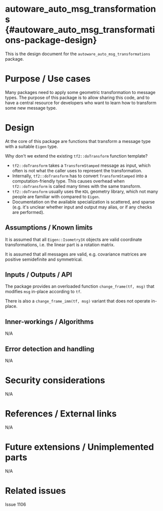 autoware_auto_msg_transformations {#autoware_auto_msg_transformations-package-design}
===========

This is the design document for the `autoware_auto_msg_transformations` package.


# Purpose / Use cases
Many packages need to apply some geometric transformation to message types. The purpose of this package is to allow sharing this code, and to have a central resource for developers who want to learn how to transform some new message type.

# Design
At the core of this package are functions that transform a message type with a suitable `Eigen` type.

Why don't we extend the existing `tf2::doTransform` function template?

* `tf2::doTransform` takes a `TransformStamped` message as input, which often is not what the caller uses to represent the transformation.
* Internally, `tf2::doTransform` has to convert `TransformStamped` into a computation-friendly type. This causes overhead when `tf2::doTransform` is called many times with the same transform.
* `tf2::doTransform` usually uses the `KDL` geometry library, which not many people are familiar with compared to `Eigen`.
* Documentation on the available specialization is scattered, and sparse (e.g. it's unclear whether input and output may alias, or if any checks are performed).

## Assumptions / Known limits
It is assumed that all `Eigen::Isometry3X` objects are valid coordinate transformations, i.e. the linear part is a rotation matrix.

It is assumed that all messages are valid, e.g. covariance matrices are positive semidefinite and symmetrical.

## Inputs / Outputs / API
The package provides an overloaded function `change_frame(tf, msg)` that modifies `msg` in-place according to `tf`.

There is also a `change_frame_imm(tf, msg)` variant that does not operate in-place.

## Inner-workings / Algorithms
N/A

## Error detection and handling
N/A

# Security considerations
N/A

# References / External links
N/A

# Future extensions / Unimplemented parts
N/A

# Related issues
Issue 1106